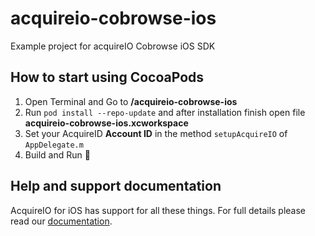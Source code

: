 # acquireio-cobrowse-ios
Example project for acquireIO Cobrowse iOS SDK

## How to start using CocoaPods
1.  Open Terminal and   Go to **/acquireio-cobrowse-ios**
2.  Run `pod install --repo-update` and after installation finish open file **acquireio-cobrowse-ios.xcworkspace**
3.  Set your AcquireID **Account ID** in the method `setupAcquireIO` of `AppDelegate.m`
4.  Build and Run 🎉

## Help and support documentation
AcquireIO for iOS has support for all these things. For full details please read our [documentation](https://developers.acquire.io/ios-cobrowse-sdk).


